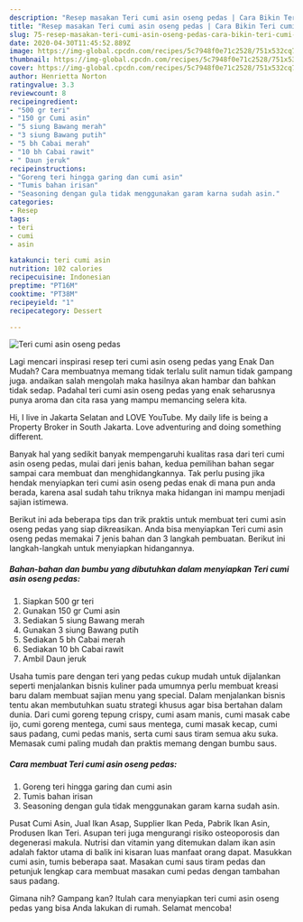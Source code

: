```yaml
---
description: "Resep masakan Teri cumi asin oseng pedas | Cara Bikin Teri cumi asin oseng pedas Yang Bikin Ngiler"
title: "Resep masakan Teri cumi asin oseng pedas | Cara Bikin Teri cumi asin oseng pedas Yang Bikin Ngiler"
slug: 75-resep-masakan-teri-cumi-asin-oseng-pedas-cara-bikin-teri-cumi-asin-oseng-pedas-yang-bikin-ngiler
date: 2020-04-30T11:45:52.889Z
image: https://img-global.cpcdn.com/recipes/5c7948f0e71c2528/751x532cq70/teri-cumi-asin-oseng-pedas-foto-resep-utama.jpg
thumbnail: https://img-global.cpcdn.com/recipes/5c7948f0e71c2528/751x532cq70/teri-cumi-asin-oseng-pedas-foto-resep-utama.jpg
cover: https://img-global.cpcdn.com/recipes/5c7948f0e71c2528/751x532cq70/teri-cumi-asin-oseng-pedas-foto-resep-utama.jpg
author: Henrietta Norton
ratingvalue: 3.3
reviewcount: 8
recipeingredient:
- "500 gr teri"
- "150 gr Cumi asin"
- "5 siung Bawang merah"
- "3 siung Bawang putih"
- "5 bh Cabai merah"
- "10 bh Cabai rawit"
- " Daun jeruk"
recipeinstructions:
- "Goreng teri hingga garing dan cumi asin"
- "Tumis bahan irisan"
- "Seasoning dengan gula tidak menggunakan garam karna sudah asin."
categories:
- Resep
tags:
- teri
- cumi
- asin

katakunci: teri cumi asin 
nutrition: 102 calories
recipecuisine: Indonesian
preptime: "PT16M"
cooktime: "PT38M"
recipeyield: "1"
recipecategory: Dessert

---
```



![Teri cumi asin oseng pedas](https://img-global.cpcdn.com/recipes/5c7948f0e71c2528/751x532cq70/teri-cumi-asin-oseng-pedas-foto-resep-utama.jpg)

Lagi mencari inspirasi resep teri cumi asin oseng pedas yang Enak Dan Mudah? Cara membuatnya memang tidak terlalu sulit namun tidak gampang juga. andaikan salah mengolah maka hasilnya akan hambar dan bahkan tidak sedap. Padahal teri cumi asin oseng pedas yang enak seharusnya punya aroma dan cita rasa yang mampu memancing selera kita.

Hi, I live in Jakarta Selatan and LOVE YouTube. My daily life is being a Property Broker in South Jakarta. Love adventuring and doing something different.

Banyak hal yang sedikit banyak mempengaruhi kualitas rasa dari teri cumi asin oseng pedas, mulai dari jenis bahan, kedua pemilihan bahan segar sampai cara membuat dan menghidangkannya. Tak perlu pusing jika hendak menyiapkan teri cumi asin oseng pedas enak di mana pun anda berada, karena asal sudah tahu triknya maka hidangan ini mampu menjadi sajian istimewa.


Berikut ini ada beberapa tips dan trik praktis untuk membuat teri cumi asin oseng pedas yang siap dikreasikan. Anda bisa menyiapkan Teri cumi asin oseng pedas memakai 7 jenis bahan dan 3 langkah pembuatan. Berikut ini langkah-langkah untuk menyiapkan hidangannya.

<!--inarticleads1-->

##### Bahan-bahan dan bumbu yang dibutuhkan dalam menyiapkan Teri cumi asin oseng pedas:

1. Siapkan 500 gr teri
1. Gunakan 150 gr Cumi asin
1. Sediakan 5 siung Bawang merah
1. Gunakan 3 siung Bawang putih
1. Sediakan 5 bh Cabai merah
1. Sediakan 10 bh Cabai rawit
1. Ambil  Daun jeruk


Usaha tumis pare dengan teri yang pedas cukup mudah untuk dijalankan seperti menjalankan bisnis kuliner pada umumnya perlu membuat kreasi baru dalam membuat sajian menu yang special. Dalam menjalankan bisnis tentu akan membutuhkan suatu strategi khusus agar bisa bertahan dalam dunia. Dari cumi goreng tepung crispy, cumi asam manis, cumi masak cabe ijo, cumi goreng mentega, cumi saus mentega, cumi masak kecap, cumi saus padang, cumi pedas manis, serta cumi saus tiram semua aku suka. Memasak cumi paling mudah dan praktis memang dengan bumbu saus. 

<!--inarticleads2-->

##### Cara membuat Teri cumi asin oseng pedas:

1. Goreng teri hingga garing dan cumi asin
1. Tumis bahan irisan
1. Seasoning dengan gula tidak menggunakan garam karna sudah asin.


Pusat Cumi Asin, Jual Ikan Asap, Supplier Ikan Peda, Pabrik Ikan Asin, Produsen Ikan Teri. Asupan teri juga mengurangi risiko osteoporosis dan degenerasi makula. Nutrisi dan vitamin yang ditemukan dalam ikan asin adalah faktor utama di balik ini kisaran luas manfaat orang dapat. Masukkan cumi asin, tumis beberapa saat. Masakan cumi saus tiram pedas dan petunjuk lengkap cara membuat masakan cumi pedas dengan tambahan saus padang. 

Gimana nih? Gampang kan? Itulah cara menyiapkan teri cumi asin oseng pedas yang bisa Anda lakukan di rumah. Selamat mencoba!
